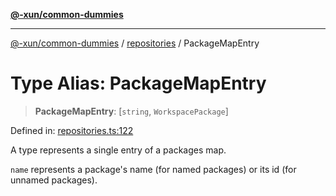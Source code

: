 [**@-xun/common-dummies**](../../README.md)

***

[@-xun/common-dummies](../../README.md) / [repositories](../README.md) / PackageMapEntry

# Type Alias: PackageMapEntry

> **PackageMapEntry**: \[`string`, `WorkspacePackage`\]

Defined in: [repositories.ts:122](https://github.com/Xunnamius/test-utils/blob/25cc06edbd1eb70099f3eebf1d0070499362b637/packages/common-dummies/src/repositories.ts#L122)

A type represents a single entry of a packages map.

`name` represents a package's name (for named packages) or its id (for
unnamed packages).
